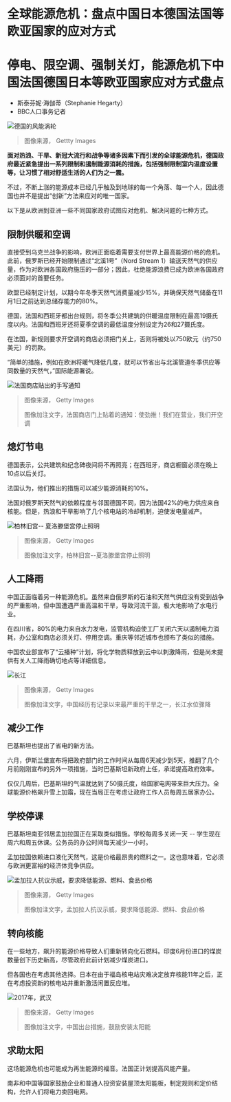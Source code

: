 # 全球能源危机：盘点中国日本德国法国等欧亚国家的应对方式

#  停电、限空调、强制关灯，能源危机下中国法国德国日本等欧亚国家应对方式盘点

  * 斯泰芬妮·海伽蒂（Stephanie Hegarty） 
  * BBC人口事务记者 


![德国的风能涡轮](_126455018_7b41a8ed-3984-479e-bda7-7f051cd83d32.jpg)

> 图像来源，  Gettty Images

**面对热浪、干旱、新冠大流行和战争等诸多因素下而引发的全球能源危机，德国政府最近紧急提出一系列限制和遏制能源消耗的措施，包括强制限制室内温度设置等，让习惯了相对舒适生活的人们为之一震。**

不过，不断上涨的能源成本已经几乎触及到地球的每一个角落、每一个人，因此德国也并不是提出“创新”方法来应对的唯一国家。

以下是从欧洲到亚洲一些不同国家政府试图应对危机、解决问题的七种方式。

##  限制供暖和空调

直接受到乌克兰战争的影响，欧洲正面临着需要支付世界上最高能源价格的危机。此前，俄罗斯已经开始限制通过“北溪1号”（Nord Stream 1）输送天然气的供应量，作为对欧洲各国政府施压的一部分；因此，杜绝能源浪费已成为欧洲各国政府必须面对的首要任务。

欧盟已经制定计划，以期今年冬季天然气消费量减少15%，并确保天然气储备在11月1日之前达到总储存能力的80%。

德国，法国和西班牙都出台规则，将冬季公共建筑的供暖温度限制在最高19摄氏度以内。法国和西班牙还将夏季空调的最低温度分别设定为26和27摄氏度。

在法国，新规则要求开空调的商店必须把门关上，否则将被处以750欧元（约750美元）的罚款。

“简单的措施，例如在欧洲将暖气降低几度，就可以节省出与北溪管道冬季供应等同数量的天然气，”国际能源署说。

![法国商店贴出的手写通知](_126455016_529ef776-d9d7-4d7b-a447-34b95bfcee0d.jpg)

> 图像来源，  Getty Images
>
> 图像加注文字，法国商店门上贴着的通知：使劲推！我们在营业，我们开空调

##  熄灯节电

德国表示，公共建筑和纪念碑夜间将不再照亮；在西班牙，商店橱窗必须在晚上10点以后关灯。

法国认为，他们推出的措施可以减少能源消耗的10%。

法国对俄罗斯天然气的依赖程度与邻国德国不同，因为法国42%的电力供应来自核能。但是，热浪和干旱影响了几个核电站的冷却机制，迫使发电量减产。

![柏林旧宫-- 夏洛滕堡宫停止照明](_126455022_ff9262b9-bd5e-4d86-b68d-42ce6cca6e23.jpg)

> 图像来源，  Getty Images
>
> 图像加注文字，柏林旧宫--夏洛滕堡宫停止照明

##  人工降雨

中国正面临着另一种能源危机。虽然来自俄罗斯的石油和天然气供应没有受到战争的严重影响，但中国遭遇严重高温和干旱，导致河流干涸，极大地影响了水电行业。

在四川省，80%的电力来自水力发电，监管机构迫使工厂关闭六天以遏制电力消耗，办公室和商店必须关灯、停用空调。重庆等邻近城市也颁布了类似的措施。

中国农业部宣布了“云播种”计划，将化学物质释放到云中以刺激降雨，但是尚未提供有关人工降雨确切地点等详细信息。

![长江](_126455020_9fa28c73-db92-435a-954d-2c11e9a5815b.jpg)

> 图像来源，  Getty Images
>
> 图像加注文字，中国经历有记录以来最严重的干旱之一，长江水位骤降

##  减少工作

巴基斯坦也提出了省电的新方法。

六月，伊斯兰堡宣布将把政府部门的工作时间从每周6天减少到5天，推翻了几个月前刚刚宣布的另外一项措施，当时巴基斯坦新政府上任，承诺提高政府效率。

仅仅几周后，巴基斯坦的气温就达到了50摄氏度，给国家电网带来巨大压力。全球能源价格飙升雪上加霜，现在当局正在考虑让政府工作人员每周五居家办公。

##  学校停课

巴基斯坦南亚邻居孟加拉国正在采取类似措施。学校每周多关闭一天 -- 学生现在周六和周五休课。公务员的办公时间每天减少一小时。

孟加拉国依赖进口液化天然气，这是价格最昂贵的燃料之一。这也意味着，它必须与欧洲更富裕的经济体竞争供应。

![孟加拉人抗议示威，要求降低能源、燃料、食品价格](_126455229_bf7bdc39-046d-4d78-9e6a-fea09bb27347.jpg)

> 图像来源，  Getty Images
>
> 图像加注文字，孟加拉人抗议示威，要求降低能源、燃料、食品价格

##  转向核能

在一些地方，飙升的能源价格导致人们重新转向化石燃料。印度6月份进口的煤炭数量创下历史新高，尽管政府此前计划减少煤炭进口。

但各国也在考虑其他选择。日本在由于福岛核电站灾难决定放弃核能11年之后，正在考虑投资新的核电站并重新激活闲置反应堆。

![2017年，武汉](_126454368_1b79c86c-e64c-4551-8fa9-0295f9296a3c.jpg)

> 图像来源，  Getty Images
>
> 图像加注文字，中国出台措施，鼓励安装太阳能

##  求助太阳

这场能源危机也可能成为再生能源的福音。法国正计划提高风能产量。

南非和中国等国家鼓励企业和普通人投资安装屋顶太阳能板，制定规则和定价结构，允许人们将电力卖回电网。


